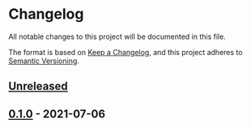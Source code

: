 # Changelog
All notable changes to this project will be documented in this file.

The format is based on [Keep a Changelog](https://keepachangelog.com/en/1.0.0/),
and this project adheres to [Semantic Versioning](https://semver.org/spec/v2.0.0.html).

## [Unreleased]


## [0.1.0] - 2021-07-06


[Unreleased]: https://github.com/jaantollander/CellLists.jl/compare/v0.1.0...HEAD
[0.1.0]: https://github.com/jaantollander/CellLists.jl/releases/tag/v0.1.0
